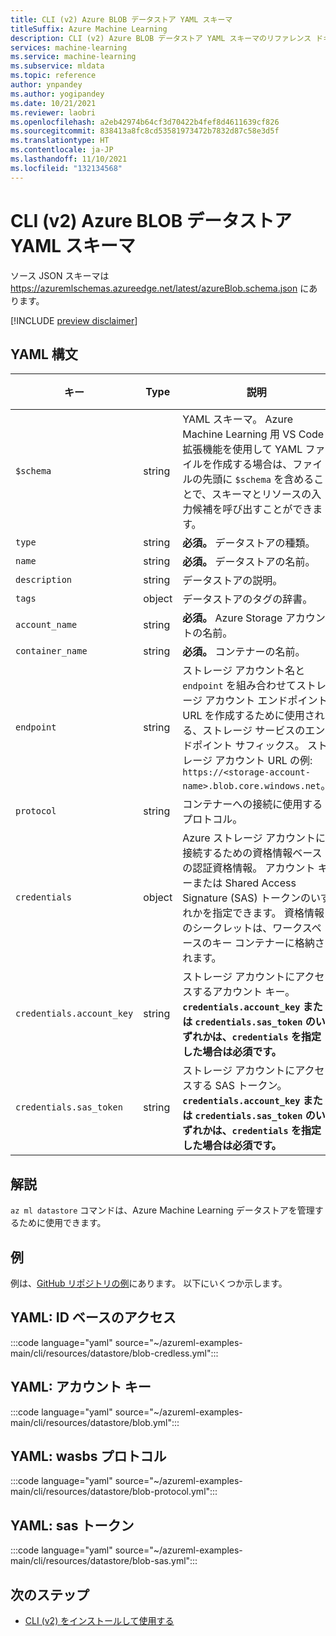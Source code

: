 ```yaml
---
title: CLI (v2) Azure BLOB データストア YAML スキーマ
titleSuffix: Azure Machine Learning
description: CLI (v2) Azure BLOB データストア YAML スキーマのリファレンス ドキュメント。
services: machine-learning
ms.service: machine-learning
ms.subservice: mldata
ms.topic: reference
author: ynpandey
ms.author: yogipandey
ms.date: 10/21/2021
ms.reviewer: laobri
ms.openlocfilehash: a2eb42974b64cf3d70422b4fef8d4611639cf826
ms.sourcegitcommit: 838413a8fc8cd53581973472b7832d87c58e3d5f
ms.translationtype: HT
ms.contentlocale: ja-JP
ms.lasthandoff: 11/10/2021
ms.locfileid: "132134568"
---
```

# <a name="cli-v2-azure-blob-datastore-yaml-schema"></a>CLI (v2) Azure BLOB データストア YAML スキーマ

ソース JSON スキーマは https://azuremlschemas.azureedge.net/latest/azureBlob.schema.json にあります。

[!INCLUDE [preview disclaimer](../../includes/machine-learning-preview-generic-disclaimer.md)]

## <a name="yaml-syntax"></a>YAML 構文

| キー | Type | 説明 | 使用できる値 | 既定値 |
| --- | ---- | ----------- | -------------- | ------- |
| `$schema` | string | YAML スキーマ。 Azure Machine Learning 用 VS Code 拡張機能を使用して YAML ファイルを作成する場合は、ファイルの先頭に `$schema` を含めることで、スキーマとリソースの入力候補を呼び出すことができます。 | | |
| `type` | string | **必須。** データストアの種類。 | `azure_blob` | |
| `name` | string | **必須。** データストアの名前。 | | |
| `description` | string | データストアの説明。 | | |
| `tags` | object | データストアのタグの辞書。 | | |
| `account_name` | string | **必須。** Azure Storage アカウントの名前。 | | |
| `container_name` | string | **必須。** コンテナーの名前。 | | |
| `endpoint` | string | ストレージ アカウント名と `endpoint` を組み合わせてストレージ アカウント エンドポイント URL を作成するために使用される、ストレージ サービスのエンドポイント サフィックス。 ストレージ アカウント URL の例: `https://<storage-account-name>.blob.core.windows.net`。 | | `core.windows.net` |
| `protocol` | string | コンテナーへの接続に使用するプロトコル。 | `https`, `wasbs` | `https` |
| `credentials` | object | Azure ストレージ アカウントに接続するための資格情報ベースの認証資格情報。 アカウント キーまたは Shared Access Signature (SAS) トークンのいずれかを指定できます。 資格情報のシークレットは、ワークスペースのキー コンテナーに格納されます。 | | |
| `credentials.account_key` | string | ストレージ アカウントにアクセスするアカウント キー。 **`credentials.account_key` または `credentials.sas_token` のいずれかは、`credentials` を指定した場合は必須です。** | | |
| `credentials.sas_token` | string | ストレージ アカウントにアクセスする SAS トークン。 **`credentials.account_key` または `credentials.sas_token` のいずれかは、`credentials` を指定した場合は必須です。** | | |

## <a name="remarks"></a>解説

`az ml datastore` コマンドは、Azure Machine Learning データストアを管理するために使用できます。

## <a name="examples"></a>例

例は、[GitHub リポジトリの例](https://github.com/Azure/azureml-examples/tree/main/cli/resources/datastore)にあります。 以下にいくつか示します。

## <a name="yaml-identity-based-access"></a>YAML: ID ベースのアクセス

:::code language="yaml" source="~/azureml-examples-main/cli/resources/datastore/blob-credless.yml":::

## <a name="yaml-account-key"></a>YAML: アカウント キー

:::code language="yaml" source="~/azureml-examples-main/cli/resources/datastore/blob.yml":::

## <a name="yaml-wasbs-protocol"></a>YAML: wasbs プロトコル

:::code language="yaml" source="~/azureml-examples-main/cli/resources/datastore/blob-protocol.yml":::

## <a name="yaml-sas-token"></a>YAML: sas トークン

:::code language="yaml" source="~/azureml-examples-main/cli/resources/datastore/blob-sas.yml":::

## <a name="next-steps"></a>次のステップ

- [CLI (v2) をインストールして使用する](how-to-configure-cli.md)

